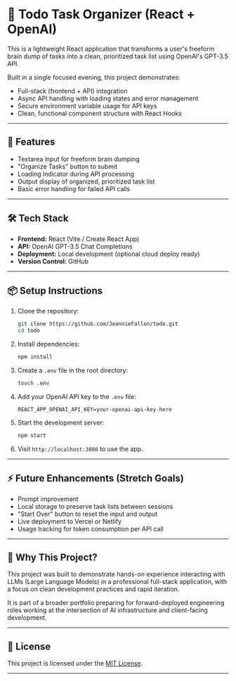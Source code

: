 # 🧠 Todo Task Organizer (React + OpenAI)

This is a lightweight React application that transforms a user's freeform brain dump of tasks into a clean, prioritized task list using OpenAI's GPT-3.5 API.

Built in a single focused evening, this project demonstrates:
- Full-stack (frontend + API) integration
- Async API handling with loading states and error management
- Secure environment variable usage for API keys
- Clean, functional component structure with React Hooks

---

## 🚀 Features

- Textarea input for freeform brain dumping
- "Organize Tasks" button to submit
- Loading indicator during API processing
- Output display of organized, prioritized task list
- Basic error handling for failed API calls

---

## 🛠 Tech Stack

- **Frontend:** React (Vite / Create React App)
- **API:** OpenAI GPT-3.5 Chat Completions
- **Deployment:** Local development (optional cloud deploy ready)
- **Version Control:** GitHub

---

## 📦 Setup Instructions

1. Clone the repository:
    ```bash
    git clone https://github.com/JeannieFallon/todo.git
    cd todo
    ```

2. Install dependencies:
    ```bash
    npm install
    ```

3. Create a `.env` file in the root directory:
    ```bash
    touch .env
    ```

4. Add your OpenAI API key to the `.env` file:
    ```env
    REACT_APP_OPENAI_API_KEY=your-openai-api-key-here
    ```

5. Start the development server:
    ```bash
    npm start
    ```

6. Visit `http://localhost:3000` to use the app.

---

## ⚡ Future Enhancements (Stretch Goals)

- Prompt improvement
- Local storage to preserve task lists between sessions
- "Start Over" button to reset the input and output
- Live deployment to Vercel or Netlify
- Usage tracking for token consumption per API call

---

## 🎯 Why This Project?

This project was built to demonstrate hands-on experience interacting with LLMs (Large Language Models) in a professional full-stack application, with a focus on clean development practices and rapid iteration.

It is part of a broader portfolio preparing for forward-deployed engineering roles working at the intersection of AI infrastructure and client-facing development.

---

## 📄 License

This project is licensed under the [MIT License](LICENSE).

---

